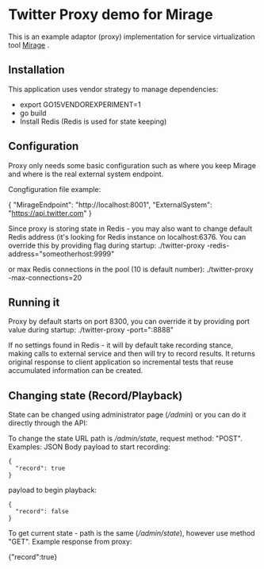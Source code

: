 # Twitter Proxy demo for Mirage

This is an example adaptor (proxy) implementation for service virtualization tool [Mirage](https://github.com/SpectoLabs/mirage) .

## Installation

This application uses vendor strategy to manage dependencies:
* export GO15VENDOREXPERIMENT=1
* go build
* Install Redis (Redis is used for state keeping)

## Configuration

Proxy only needs some basic configuration such as where you keep Mirage and where is the real external system endpoint.
 
Congfiguration file example:

{
  "MirageEndpoint": "http://localhost:8001",
  "ExternalSystem": "https://api.twitter.com"
}

Since proxy is storing state in Redis - you may also want to change default Redis address (it's looking for Redis instance
on localhost:6376. You can override this by providing flag during startup:
./twitter-proxy -redis-address="someotherhost:9999"

or max Redis connections in the pool (10 is default number):
./twitter-proxy -max-connections=20

## Running it

Proxy by default starts on port 8300, you can override it by providing port value during startup:
./twitter-proxy -port=":8888"

If no settings found in Redis - it will by default take recording stance, making calls to external service and then will
try to record results. It returns original response to client application so incremental tests that reuse accumulated 
information can be created.


## Changing state (Record/Playback)

State can be changed using administrator page (_/admin_) or you can do it directly through the API:

To change the state URL path is _/admin/state_, request method: "POST".
Examples:
JSON Body payload to start recording:
```
{
  "record": true
}

```

payload to begin playback:
```
{
  "record": false
}

```

To get current state - path is the same (_/admin/state_), however use method "GET". 
Example response from proxy:

{"record":true}

